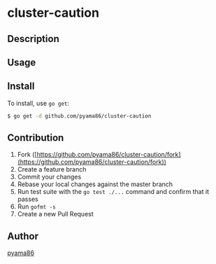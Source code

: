 # cluster-caution



## Description

## Usage

## Install

To install, use `go get`:

```bash
$ go get -d github.com/pyama86/cluster-caution
```

## Contribution

1. Fork ([https://github.com/pyama86/cluster-caution/fork](https://github.com/pyama86/cluster-caution/fork))
1. Create a feature branch
1. Commit your changes
1. Rebase your local changes against the master branch
1. Run test suite with the `go test ./...` command and confirm that it passes
1. Run `gofmt -s`
1. Create a new Pull Request

## Author

[pyama86](https://github.com/pyama86)
